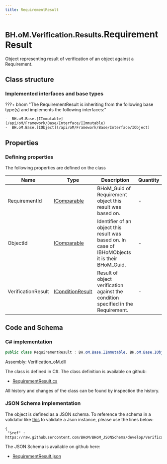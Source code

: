 ```yaml
---
title: RequirementResult
---
```


# <small>BH.oM.Verification.Results.</small>**RequirementResult**

Object representing result of verification of an object against a Requirement.

## Class structure

### Implemented interfaces and base types

???+ bhom "The RequirementResult is inheriting from the following base type(s) and implements the following interfaces:"

    -  BH.oM.Base.[IImmutable](/api/oM/Framework/Base/Interface/IImmutable)
    -  BH.oM.Base.[IObject](/api/oM/Framework/Base/Interface/IObject)


## Properties



### Defining properties

The following properties are defined on the class

| Name             | Type             | Description      | Quantity         |
|------------------|------------------|------------------|------------------|
| RequirementId | [IComparable](https://learn.microsoft.com/en-us/dotnet/api/System.IComparable?view=netstandard-2.0) | BHoM_Guid of Requirement object this result was based on. | - |
| ObjectId | [IComparable](https://learn.microsoft.com/en-us/dotnet/api/System.IComparable?view=netstandard-2.0) | Identifier of an object this result was based on. In case of IBHoMObjects it is their BHoM_Guid. | - |
| VerificationResult | [IConditionResult](/api/oM/Framework/Verification/Results/Conditions/IConditionResult) | Result of object verification against the condition specified in the Requirement. | - |


## Code and Schema

### C# implementation

``` C# title="C#"
public class RequirementResult : BH.oM.Base.IImmutable, BH.oM.Base.IObject
```

Assembly: Verification_oM.dll

The class is defined in C#. The class definition is available on github:

- [RequirementResult.cs](https://github.com/BHoM/BHoM/blob/develop/Verification_oM/Results\RequirementResult.cs)

All history and changes of the class can be found by inspection the history.
### JSON Schema implementation

The object is defined as a JSON schema. To reference the schema in a validator like [this](https://www.jsonschemavalidator.net/) to validate a Json instance, please use the lines below:

``` { .json .copy .select } title="JSON Schema"
{
 "$ref" : https://raw.githubusercontent.com/BHoM/BHoM_JSONSchema/develop/Verification_oM/Results/RequirementResult.json}
```

The JSON Schema is available on github here:

- [RequirementResult.json](https://github.com/BHoM/BHoM_JSONSchema/blob/develop/Verification_oM/Results/RequirementResult.json)
